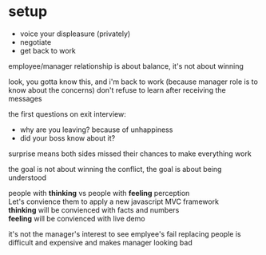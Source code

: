 

# setup
- voice your displeasure (privately)
- negotiate
- get back to work

employee/manager relationship is about balance, it's not about winning

look, you gotta know this, and i'm back to work (because manager role is to know about the concerns)
don't refuse to learn after receiving the messages

the first questions on exit interview:
- why are you leaving? because of unhappiness
- did your boss know about it?

surprise means both sides missed their chances to make everything work

the goal is not about winning the conflict, the goal is about being understood

people with **thinking** vs people with **feeling** perception  
Let's convience them to apply a new javascript MVC framework  
**thinking** will be convienced with facts and numbers  
**feeling** will be convienced with live demo

it's not the manager's interest to see emplyee's fail
replacing people is difficult and expensive and makes manager looking bad

